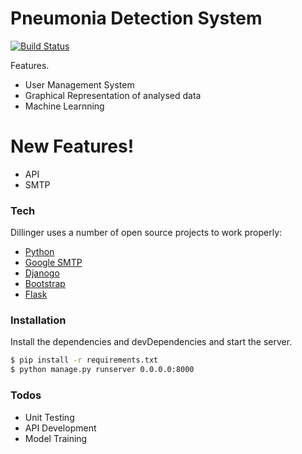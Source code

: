 # Pneumonia Detection System

[![Build Status](https://travis-ci.org/joemccann/dillinger.svg?branch=master)](https://anilpoudyal.com.np)

Features.

  - User Management System
  - Graphical Representation of analysed data
  - Machine Learnning 


# New Features!

  - API
  - SMTP
### Tech

Dillinger uses a number of open source projects to work properly:

* [Python]("https://python.org/") 
* [Google SMTP]("https://google.com") 
* [Djanogo](https://www.djangoproject.com/) 
* [Bootstrap](https://getbootstrap.com/) 
* [Flask](https://flask.palletsprojects.com/en/1.1.x/)


### Installation

Install the dependencies and devDependencies and start the server.

```sh
$ pip install -r requirements.txt
$ python manage.py runserver 0.0.0.0:8000
```

### Todos

 - Unit Testing
 - API Development
 - Model Training
